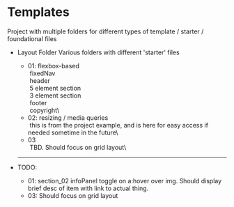 # Templates

Project with multiple folders for different types of template / starter / foundational files

* Layout Folder
    Various folders with different 'starter' files
    * 01: flexbox-based\
         fixedNav\
         header\
         5 element section\
         3 element section\
         footer\
         copyright\
    * 02: resizing / media queries\
         this is from the project example, and is here for easy access if needed sometime in the future\
    * 03\
         TBD. Should focus on grid layout\
  
  ---
  
* TODO:
  * 01: section_02 infoPanel toggle on a:hover over img. Should display brief desc of item with link to actual thing.
  * 03: Should focus on grid layout
  

